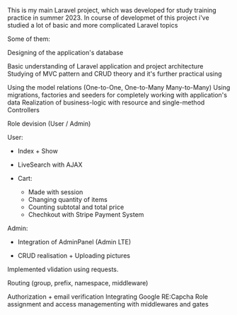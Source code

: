 This is my main Laravel project, which was developed for study training practice in summer 2023.
In course of developmet of this project i've studied a lot of basic and more complicated Laravel topics

Some of them:

Designing of the application's database  

Basic understanding of Laravel application and project architecture
Studying of MVC pattern and CRUD theory and it's further practical using

Using the model relations (One-to-One, One-to-Many Many-to-Many)
Using migrations, factories and seeders for completely working with application's data
Realization of business-logic with resource and single-method Controllers

Role devision (User / Admin)

User:
- Index + Show
  
- LiveSearch with AJAX
  
- Cart:
    - Made with session
    - Changing quantity of items
    - Counting subtotal and total price
    - Chechkout with Stripe Payment System 

Admin:
- Integration of AdminPanel (Admin LTE)
  
- CRUD realisation + Uploading pictures

Implemented vlidation using requests.


Routing (group, prefix, namespace, middleware)




Authorization + email verification
Integrating Google RE:Capcha
Role assignment and access managementing with middlewares and gates




 











